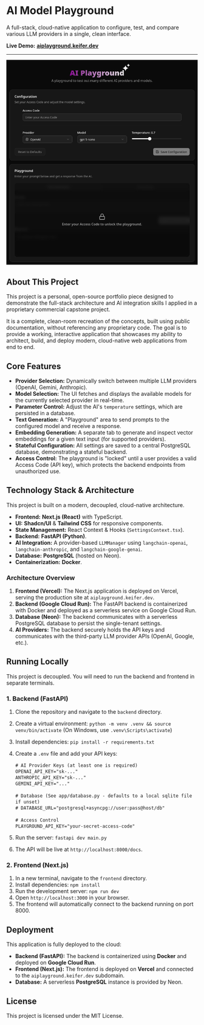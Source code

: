 # AI Model Playground

A full-stack, cloud-native application to configure, test, and compare various LLM providers in a single, clean interface.

**Live Demo:** [**aiplayground.keifer.dev**](https://aiplayground.keifer.dev)

---

![AI Playground Screenshot](.github/assets/ai-playground-screenshot.png)

## About This Project

This project is a personal, open-source portfolio piece designed to demonstrate the full-stack architecture and AI integration skills I applied in a proprietary commercial capstone project.

It is a complete, clean-room recreation of the concepts, built using public documentation, without referencing any proprietary code. The goal is to provide a working, interactive application that showcases my ability to architect, build, and deploy modern, cloud-native web applications from end to end.

## Core Features

- **Provider Selection:** Dynamically switch between multiple LLM providers (OpenAI, Gemini, Anthropic).
- **Model Selection:** The UI fetches and displays the available models for the currently selected provider in real-time.
- **Parameter Control:** Adjust the AI's `temperature` settings, which are persisted in a database.
- **Text Generation:** A "Playground" area to send prompts to the configured model and receive a response.
- **Embedding Generation:** A separate tab to generate and inspect vector embeddings for a given text input (for supported providers).
- **Stateful Configuration:** All settings are saved to a central PostgreSQL database, demonstrating a stateful backend.
- **Access Control:** The playground is "locked" until a user provides a valid Access Code (API key), which protects the backend endpoints from unauthorized use.

## Technology Stack & Architecture

This project is built on a modern, decoupled, cloud-native architecture.

- **Frontend:** **Next.js (React)** with TypeScript.
- **UI:** **Shadcn/UI** & **Tailwind CSS** for responsive components.
- **State Management:** React Context & Hooks (`SettingsContext.tsx`).
- **Backend:** **FastAPI (Python)**.
- **AI Integration:** A provider-based `LLMManager` using `langchain-openai`, `langchain-anthropic`, and `langchain-google-genai`.
- **Database:** **PostgreSQL** (hosted on Neon).
- **Containerization:** **Docker**.

### Architecture Overview

1. **Frontend (Vercel):** The Next.js application is deployed on Vercel, serving the production site at `aiplayground.keifer.dev`.
2. **Backend (Google Cloud Run):** The FastAPI backend is containerized with Docker and deployed as a serverless service on Google Cloud Run.
3. **Database (Neon):** The backend communicates with a serverless PostgreSQL database to persist the single-tenant settings.
4. **AI Providers:** The backend securely holds the API keys and communicates with the third-party LLM provider APIs (OpenAI, Google, etc.).

## Running Locally

This project is decoupled. You will need to run the backend and frontend in separate terminals.

### 1. Backend (FastAPI)

1. Clone the repository and navigate to the `backend` directory.
2. Create a virtual environment: `python -m venv .venv && source venv/bin/activate` (On Windows, use `.venv\Scripts\activate`)
3. Install dependencies: `pip install -r requirements.txt`
4. Create a `.env` file and add your API keys:

   ```env
   # AI Provider Keys (at least one is required)
   OPENAI_API_KEY="sk-..."
   ANTHROPIC_API_KEY="sk-..."
   GEMINI_API_KEY="..."

   # Database (See app/database.py - defaults to a local sqlite file if unset)
   # DATABASE_URL="postgresql+asyncpg://user:pass@host/db"

   # Access Control
   PLAYGROUND_API_KEY="your-secret-access-code"
   ```

5. Run the server: `fastapi dev main.py`
6. The API will be live at `http://localhost:8000/docs`.

### 2. Frontend (Next.js)

1. In a new terminal, navigate to the `frontend` directory.
2. Install dependencies: `npm install`
3. Run the development server: `npm run dev`
4. Open `http://localhost:3000` in your browser.
5. The frontend will automatically connect to the backend running on port 8000.

## Deployment

This application is fully deployed to the cloud:

- **Backend (FastAPI):** The backend is containerized using **Docker** and deployed on **Google Cloud Run**.
- **Frontend (Next.js):** The frontend is deployed on **Vercel** and connected to the `aiplayground.keifer.dev` subdomain.
- **Database:** A serverless **PostgreSQL** instance is provided by Neon.

## License

This project is licensed under the MIT License.

